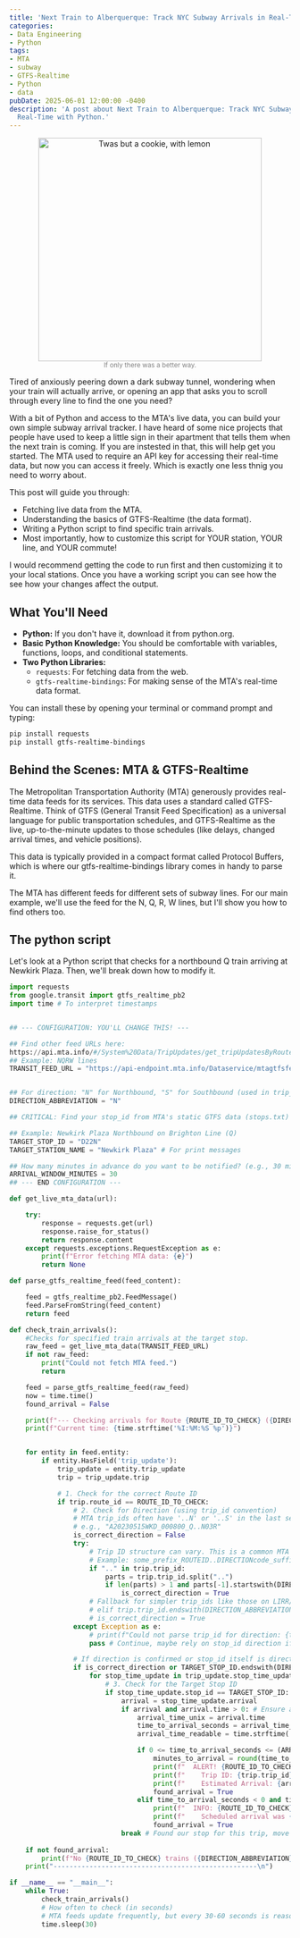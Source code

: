 ```yaml
---
title: 'Next Train to Alberquerque: Track NYC Subway Arrivals in Real-Time with Python'
categories:
- Data Engineering
- Python
tags:
- MTA
- subway
- GTFS-Realtime
- Python
- data
pubDate: 2025-06-01 12:00:00 -0400
description: 'A post about Next Train to Alberquerque: Track NYC Subway Arrivals in
  Real-Time with Python.'
---
```





<figure style="text-align: center;">
  <img src="//img/next_train.png" alt="Twas but a cookie, with lemon" style="width: 400px; height: auto;">
  <figcaption style="font-size: smaller; color: gray;">If only there was a better way.</figcaption>
</figure>

Tired of anxiously peering down a dark subway tunnel, wondering when your train will actually arrive, or opening an app that asks you to scroll through every line to find the one you need?

With a bit of Python and access to the MTA's live data, you can build your own simple subway arrival tracker.  I have heard of some nice projects that people have used to keep a little sign in their apartment that tells them when the next train is coming.  If you are instested in that, this will help get you started.  The MTA used to require an API key for accessing their real-time data, but now you can access it freely. Which is exactly one less thnig you need to worry about. 

This post will guide you through:

*   Fetching live data from the MTA.
*   Understanding the basics of GTFS-Realtime (the data format).
*   Writing a Python script to find specific train arrivals.
*   Most importantly, how to customize this script for YOUR station, YOUR line, and YOUR commute!

I would recommend getting the code to run first and then customizing it to your local stations.  Once you have a working script you can see how the see how your changes affect the output.

## What You'll Need

*   **Python:** If you don't have it, download it from python.org.
*   **Basic Python Knowledge:** You should be comfortable with variables, functions, loops, and conditional statements.
*   **Two Python Libraries:**
    *   `requests`: For fetching data from the web.
    *   `gtfs-realtime-bindings`: For making sense of the MTA's real-time data format.

You can install these by opening your terminal or command prompt and typing:

````bash
pip install requests
pip install gtfs-realtime-bindings
````

##  Behind the Scenes: MTA & GTFS-Realtime

The Metropolitan Transportation Authority (MTA) generously provides real-time data feeds for its services. This data uses a standard called GTFS-Realtime. Think of GTFS (General Transit Feed Specification) as a universal language for public transportation schedules, and GTFS-Realtime as the live, up-to-the-minute updates to those schedules (like delays, changed arrival times, and vehicle positions).

This data is typically provided in a compact format called Protocol Buffers, which is where our gtfs-realtime-bindings library comes in handy to parse it.


The MTA has different feeds for different sets of subway lines. For our main example, we'll use the feed for the N, Q, R, W lines, but I'll show you how to find others too.

## The python script

Let's look at a Python script that checks for a northbound Q train arriving at Newkirk Plaza. Then, we'll break down how to modify it.

```python
import requests
from google.transit import gtfs_realtime_pb2
import time # To interpret timestamps


## --- CONFIGURATION: YOU'LL CHANGE THIS! ---

## Find other feed URLs here: 
https://api.mta.info/#/System%20Data/TripUpdates/get_tripUpdatesByRoute
## Example: NQRW lines
TRANSIT_FEED_URL = "https://api-endpoint.mta.info/Dataservice/mtagtfsfeeds/nyct%2Fgtfs-nqrw"


## For direction: "N" for Northbound, "S" for Southbound (used in trip_id convention)
DIRECTION_ABBREVIATION = "N"

## CRITICAL: Find your stop_id from MTA's static GTFS data (stops.txt)

## Example: Newkirk Plaza Northbound on Brighton Line (Q)
TARGET_STOP_ID = "D22N"
TARGET_STATION_NAME = "Newkirk Plaza" # For print messages

## How many minutes in advance do you want to be notified? (e.g., 30 minutes)
ARRIVAL_WINDOW_MINUTES = 30
## --- END CONFIGURATION ---

def get_live_mta_data(url):

    try:
        response = requests.get(url)
        response.raise_for_status()
        return response.content
    except requests.exceptions.RequestException as e:
        print(f"Error fetching MTA data: {e}")
        return None

def parse_gtfs_realtime_feed(feed_content):

    feed = gtfs_realtime_pb2.FeedMessage()
    feed.ParseFromString(feed_content)
    return feed

def check_train_arrivals():
    #Checks for specified train arrivals at the target stop.
    raw_feed = get_live_mta_data(TRANSIT_FEED_URL)
    if not raw_feed:
        print("Could not fetch MTA feed.")
        return

    feed = parse_gtfs_realtime_feed(raw_feed)
    now = time.time()
    found_arrival = False

    print(f"--- Checking arrivals for Route {ROUTE_ID_TO_CHECK} ({DIRECTION_ABBREVIATION}B) at {TARGET_STATION_NAME} ({TARGET_STOP_ID}) ---")
    print(f"Current time: {time.strftime('%I:%M:%S %p')}")


    for entity in feed.entity:
        if entity.HasField('trip_update'):
            trip_update = entity.trip_update
            trip = trip_update.trip

            # 1. Check for the correct Route ID
            if trip.route_id == ROUTE_ID_TO_CHECK:
                # 2. Check for Direction (using trip_id convention)
                # MTA trip_ids often have '..N' or '..S' in the last segment
                # e.g., "A20230515WKD_000800_Q..N03R"
                is_correct_direction = False
                try:
                    # Trip ID structure can vary. This is a common MTA pattern.
                    # Example: some_prefix_ROUTEID..DIRECTIONcode_suffix
                    if ".." in trip.trip_id:
                        parts = trip.trip_id.split("..")
                        if len(parts) > 1 and parts[-1].startswith(DIRECTION_ABBREVIATION):
                            is_correct_direction = True
                    # Fallback for simpler trip_ids like those on LIRR/MetroNorth if adapting later
                    # elif trip.trip_id.endswith(DIRECTION_ABBREVIATION):
                    # is_correct_direction = True
                except Exception as e:
                    # print(f"Could not parse trip_id for direction: {trip.trip_id} - {e}")
                    pass # Continue, maybe rely on stop_id direction if specific enough

                # If direction is confirmed or stop_id itself is direction-specific
                if is_correct_direction or TARGET_STOP_ID.endswith(DIRECTION_ABBREVIATION):
                    for stop_time_update in trip_update.stop_time_update:
                        # 3. Check for the Target Stop ID
                        if stop_time_update.stop_id == TARGET_STOP_ID:
                            arrival = stop_time_update.arrival
                            if arrival and arrival.time > 0: # Ensure arrival time exists
                                arrival_time_unix = arrival.time
                                time_to_arrival_seconds = arrival_time_unix - now
                                arrival_time_readable = time.strftime('%I:%M:%S %p', time.localtime(arrival_time_unix))

                                if 0 <= time_to_arrival_seconds <= (ARRIVAL_WINDOW_MINUTES * 60):
                                    minutes_to_arrival = round(time_to_arrival_seconds / 60)
                                    print(f"  ALERT! {ROUTE_ID_TO_CHECK} train ({DIRECTION_ABBREVIATION}B) for {TARGET_STATION_NAME}")
                                    print(f"    Trip ID: {trip.trip_id}")
                                    print(f"    Estimated Arrival: {arrival_time_readable} (in approx. {minutes_to_arrival} min)")
                                    found_arrival = True
                                elif time_to_arrival_seconds < 0 and time_to_arrival_seconds > -120: # Just arrived (within last 2 mins)
                                    print(f"  INFO: {ROUTE_ID_TO_CHECK} train ({DIRECTION_ABBREVIATION}B) likely JUST ARRIVED/AT {TARGET_STATION_NAME}.")
                                    print(f"    Scheduled arrival was {arrival_time_readable}.")
                                    found_arrival = True
                            break # Found our stop for this trip, move to next trip entity
    
    if not found_arrival:
        print(f"No {ROUTE_ID_TO_CHECK} trains ({DIRECTION_ABBREVIATION}B) currently reporting an upcoming arrival at {TARGET_STATION_NAME} within {ARRIVAL_WINDOW_MINUTES} minutes.")
    print("---------------------------------------------------\n")

if __name__ == "__main__":
    while True:
        check_train_arrivals()
        # How often to check (in seconds)
        # MTA feeds update frequently, but every 30-60 seconds is reasonable
        time.sleep(30)
```
